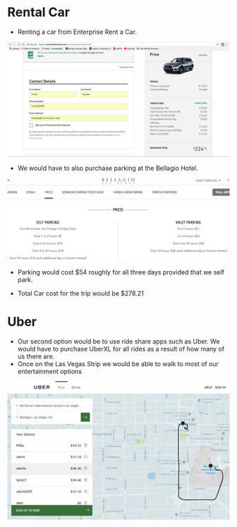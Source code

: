 # Rental Car

* Renting a car from Enterprise Rent a Car.

![Rental Car](images/RentalCar.png)

* We would have to also purchase parking at the Bellagio Hotel.

![Parking](images/Parking.png)

* Parking would cost $54 roughly for all three days provided that we self park.

* Total Car cost for the trip would be $278.21

# Uber

* Our second option would be to use ride share apps such as Uber. We would have to purchase UberXL for all rides as a result of how many of us there are.
* Once on the Las Vegas Strip we would be able to walk to most of our entertainment options

![Uber](images/Uber.png)
